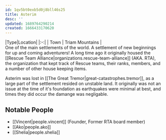 ```yaml
---
id: 1qv5bt0exb5d0j8bll46s25
title: Asterim
desc: ''
updated: 1689764290214
created: 1666433170620
---
```

|Type|Location|
|:-:|
| Town | Triam Mountains |
<br/>
One of the main settlements of the world. A settlement of new beginnings for up and coming adventurers! A long time ago it originally housed the [[Rescue Team Alliance|organizations.rescue-team-alliance]] \(AKA. RTA), the organization that kept track of Rescue teams, their ranks, members, and a number of other house keeping items.

Asterim was lost in [[The Great Tremor|great-catastrophes.tremor]], as a large part of the settlement resided on unstable land. It originally was not an issue at the time of it's foundation as earthquakes were minimal at best, and times they did occur the damange was negligable.

## Notable People
- [[Vincent|people.vincent]] (Founder, Former RTA board member)
- [[Ako|people.ako]]
- [[Shelia|people.shelia]]
